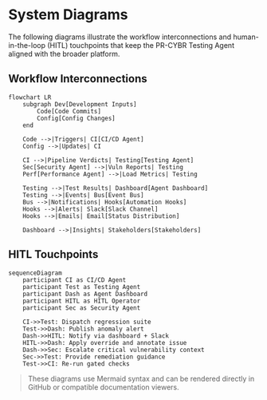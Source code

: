 # System Diagrams

The following diagrams illustrate the workflow interconnections and human-in-the-loop (HITL) touchpoints that keep the PR-CYBR Testing Agent aligned with the broader platform.

## Workflow Interconnections
```mermaid
flowchart LR
    subgraph Dev[Development Inputs]
        Code[Code Commits]
        Config[Config Changes]
    end

    Code -->|Triggers| CI[CI/CD Agent]
    Config -->|Updates| CI

    CI -->|Pipeline Verdicts| Testing[Testing Agent]
    Sec[Security Agent] -->|Vuln Reports| Testing
    Perf[Performance Agent] -->|Load Metrics| Testing

    Testing -->|Test Results| Dashboard[Agent Dashboard]
    Testing -->|Events| Bus[Event Bus]
    Bus -->|Notifications| Hooks[Automation Hooks]
    Hooks -->|Alerts| Slack[Slack Channel]
    Hooks -->|Emails| Email[Status Distribution]

    Dashboard -->|Insights| Stakeholders[Stakeholders]
```

## HITL Touchpoints
```mermaid
sequenceDiagram
    participant CI as CI/CD Agent
    participant Test as Testing Agent
    participant Dash as Agent Dashboard
    participant HITL as HITL Operator
    participant Sec as Security Agent

    CI->>Test: Dispatch regression suite
    Test->>Dash: Publish anomaly alert
    Dash->>HITL: Notify via dashboard + Slack
    HITL->>Dash: Apply override and annotate issue
    Dash->>Sec: Escalate critical vulnerability context
    Sec->>Test: Provide remediation guidance
    Test->>CI: Re-run gated checks
```

> These diagrams use Mermaid syntax and can be rendered directly in GitHub or compatible documentation viewers.
